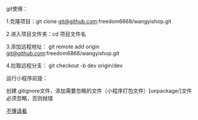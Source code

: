 git使用：

1.克隆项目：git clone git@github.com:freedom6868/wangyishop.git

2.进入项目文件夹：cd 项目文件名

3.添加远程地址： git remote add origin git@github.com:freedom6868/wangyishop.git

4.拉取远程分支： git checkout -b dev origin/dev



运行小程序前提： 

创建.gitignore文件，添加需要忽略的文件（小程序打包文件）[unpackage/]文件必须忽略，否则抛错

[不懂请看](https://blog.csdn.net/PrisonersDilemma/article/details/103022452?utm_medium=distribute.pc_aggpage_search_result.none-task-blog-2~all~first_rank_v2~rank_v25-1-103022452.nonecase&utm_term=uniapp%E4%BD%BF%E7%94%A8git&spm=1000.2123.3001.4430)



